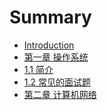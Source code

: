 # Summary

* [Introduction](README.md)
* [第一章 操作系统](./chapter1/chapter1.md)
 * [1.1 简介](./chapter1/section1.md)
 * [1.2 常见的面试题]()
* [第二章 计算机网络](./chapter2/chapter2.md)



